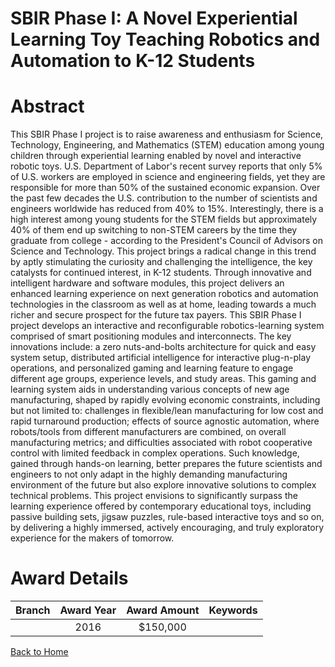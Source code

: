 
SBIR Phase I: A Novel Experiential Learning Toy Teaching Robotics and Automation to K-12 Students
=================================================================================================

# Abstract


This SBIR Phase I project is to raise awareness and enthusiasm for Science, Technology, Engineering, and Mathematics (STEM) education among young children through experiential learning enabled by novel and interactive robotic toys. U.S. Department of Labor's recent survey reports that only 5% of U.S. workers are employed in science and engineering fields, yet they are responsible for more than 50% of the sustained economic expansion. Over the past few decades the U.S. contribution to the number of scientists and engineers worldwide has reduced from 40% to 15%. Interestingly, there is a high interest among young students for the STEM fields but approximately 40% of them end up switching to non-STEM careers by the time they graduate from college - according to the President's Council of Advisors on Science and Technology. This project brings a radical change in this trend by aptly stimulating the curiosity and challenging the intelligence, the key catalysts for continued interest, in K-12 students. Through innovative and intelligent hardware and software modules, this project delivers an enhanced learning experience on next generation robotics and automation technologies in the classroom as well as at home, leading towards a much richer and secure prospect for the future tax payers. This SBIR Phase I project develops an interactive and reconfigurable robotics-learning system comprised of smart positioning modules and interconnects. The key innovations include: a zero nuts-and-bolts architecture for quick and easy system setup, distributed artificial intelligence for interactive plug-n-play operations, and personalized gaming and learning feature to engage different age groups, experience levels, and study areas. This gaming and learning system aids in understanding various concepts of new age manufacturing, shaped by rapidly evolving economic constraints, including but not limited to: challenges in flexible/lean manufacturing for low cost and rapid turnaround production; effects of source agnostic automation, where robots/tools from different manufacturers are combined, on overall manufacturing metrics; and difficulties associated with robot cooperative control with limited feedback in complex operations. Such knowledge, gained through hands-on learning, better prepares the future scientists and engineers to not only adapt in the highly demanding manufacturing environment of the future but also explore innovative solutions to complex technical problems. This project envisions to significantly surpass the learning experience offered by contemporary educational toys, including passive building sets, jigsaw puzzles, rule-based interactive toys and so on, by delivering a highly immersed, actively encouraging, and truly exploratory experience for the makers of tomorrow.  

# Award Details

|Branch|Award Year|Award Amount|Keywords|
| :---: | :---: | :---: | :---: |
||2016|$150,000||
  
  


[Back to Home](https://github.com/chrischow/dod_sbir_awards/JT/#209)